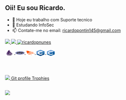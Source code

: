 ## Oii! Eu sou Ricardo.

- 🔭 Hoje eu trabalho com Suporte tecnico 
- 🌱 Estudando InfoSec
- 📫 Contate-me no email: ricardopontin145@gmail.com

<div>
  <a href="https://github.com/ricardopnunes">
    
  <img height="140em" src="https://github-readme-stats.vercel.app/api?username=ricardopnunes&show_icons=true&theme=shades-of-purple&include_all_commits=true&count_private=true"/>
  <img height="140em" src="https://github-readme-stats.vercel.app/api/top-langs/?username=ricardopnunes&layout=compact&langs_count=7&theme=shades-of-purple"/>
  <img src="https://komarev.com/ghpvc/?username=ricardopnunes&color=green" alt="ricardopnunes" /> 
</div>
  
  <div style="display: inline_block"> <br>
    <img align="center" alt="Ricardo-Elixir" height="20" width="30" src="https://raw.githubusercontent.com/devicons/devicon/1119b9f84c0290e0f0b38982099a2bd027a48bf1/icons/elixir/elixir-original.svg">
    <img align ="center" alt="Ricardo-PHP" height="20" width="30" src="https://raw.githubusercontent.com/devicons/devicon/1119b9f84c0290e0f0b38982099a2bd027a48bf1/icons/php/php-original.svg">
    <img align="center" alt="Ricardo-Phoenix" height="20" width="30"src="https://raw.githubusercontent.com/devicons/devicon/1119b9f84c0290e0f0b38982099a2bd027a48bf1/icons/phoenix/phoenix-original.svg">
    <img align="center" alt="Ricardo-Cpp" height="20" width="30"src="https://raw.githubusercontent.com/devicons/devicon/1119b9f84c0290e0f0b38982099a2bd027a48bf1/icons/cplusplus/cplusplus-original.svg">
    <img align="center" alt="Ricardo-C" height="20" width="30"src="https://raw.githubusercontent.com/devicons/devicon/1119b9f84c0290e0f0b38982099a2bd027a48bf1/icons/c/c-original.svg">
  </div>
   <br></br>
 
 ##
 <p align="left"><img src="https://media.giphy.com/media/QaMcXSekUWx7aogAUr/giphy.gif" width="30" />&nbsp;Git profile Trophies</p><br>
<img src="https://github-profile-trophy.vercel.app/?username=ricardopnunes&theme=dracula&no-bg=true" />



<br/>

<br>
<br>
